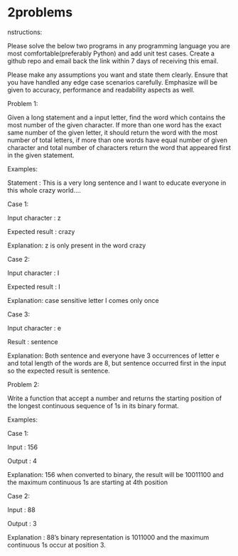 # 2problems

nstructions:

Please solve the below two programs in any programming language you are most comfortable(preferably Python) and add unit test cases. Create a github repo and email back the link within 7 days of receiving this email.

Please make any assumptions you want and state them clearly. Ensure that you have handled any edge case scenarios carefully. Emphasize will be given to accuracy, performance and readability aspects as well.

 

Problem 1:

Given a long statement and a input letter, find the word which contains the most number of the given character. If more than one word has the exact same number of the given letter, it should return the word with the most number of total letters, if more than one words have equal number of given character and total number of characters return the word that appeared first in the given statement.

 

Examples:

Statement : This is a very long sentence and I want to educate everyone in this whole crazy world….

 

Case 1:

Input character : z

Expected result : crazy

Explanation: z is only present in the word crazy

 

Case 2:

Input character : I

Expected result : I

Explanation: case sensitive letter I comes only once

 

Case 3:

Input character : e

Result : sentence

Explanation: Both sentence and everyone have 3 occurrences of letter e and total length of the words are 8, but sentence occurred first in the input so the expected result is sentence.

 

Problem 2:

Write a function that accept a number and returns the starting position of the longest continuous sequence of 1s in its binary format.

 

Examples:

Case 1:

Input : 156

Output : 4

Explanation: 156 when converted to binary, the result will be 10011100 and the maximum continuous 1s are starting at 4th position

 

Case 2:

Input : 88

Output : 3

Explanation : 88’s binary representation is 1011000 and the maximum continuous 1s occur at position 3.

